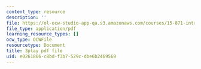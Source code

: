 ```yaml
---
content_type: resource
description: ''
file: https://ol-ocw-studio-app-qa.s3.amazonaws.com/courses/15-871-introduction-to-system-dynamics-fall-2013/e0261866c8bdf3b7529cdbe6b2469569_AnTwZVviXyY.pdf
file_type: application/pdf
learning_resource_types: []
ocw_type: OCWFile
resourcetype: Document
title: 3play pdf file
uid: e0261866-c8bd-f3b7-529c-dbe6b2469569
---
```

